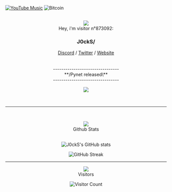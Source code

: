 <a href="https://music.youtube.com/channel/UCWgMwQ-1G5XBwyAzT9EWQUQ">![YouTube Music](https://img.shields.io/badge/YouTube_Music-FF0000?style=for-the-badge&logo=youtube-music&logoColor=white)</a>
![Bitcoin](https://img.shields.io/badge/Bitcoin-000?style=for-the-badge&logo=bitcoin&logoColor=white)
<br><br>

<div align="center"><img src="https://img.icons8.com/pastel-glyph/64/fa314a/space-suit--v2.png"/></div>

<div align="center">Hey, i'm visitor n°873092:</div>

### <div align="center">J0ckS/</p></div>

<div align="center"><a href="">Discord</a> / <a href="">Twitter</a> / <a href="">Website</a><br><br><br>
--------------------------------<br>
**/Pynet released\**<br>
--------------------------------<br>
  
<img src="https://img.icons8.com/pastel-glyph/64/fa314a/space-shuttle--v2.png"/><br>

<br>

***

<br></div>

<div align="center">
<img src="https://img.icons8.com/ios-glyphs/64/fa314a/bar-chart.png"/><br>
Github Stats
  
<br>  ![J0ckS's GitHub stats](https://github-readme-stats.vercel.app/api?username=J0cks&theme=monokai&hide_border=true&show_icons=true)
  
  ![GitHub Streak](http://github-readme-streak-stats.herokuapp.com?user=J0cks&theme=monokai&hide_border=true&date_format=M%20j%5B%2C%20Y%5D)<br>
  
  ***
  
  <img src="https://img.icons8.com/ios-glyphs/64/fa314a/visible--v1.png"/><br>
  Visitors
  
  ![Visitor Count](https://profile-counter.glitch.me/J0ckS/count.svg)
  
</div>
